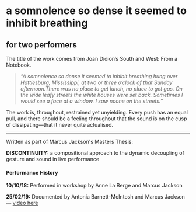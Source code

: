 # a somnolence so dense it seemed to inhibit breathing
## for two performers

The title of the work comes from Joan Didion’s South and West: From a Notebook.

> _“A somnolence so dense it seemed to inhibit breathing hung over Hattiesburg, Mississippi, at two or three o’clock of that Sunday afternoon.There was no place to get lunch, no place to get gas. On the wide leafy streets the white houses were set back. Sometimes I would see a face at a window. I saw noone on the streets.”_

The work is, throughout, restrained yet unyielding. Every push has an equal pull, and there should be a feeling throughout that the sound is on the cusp of dissipating––that it never quite actualised.

---

Written as part of Marcus Jackson's Masters Thesis:

__DISCONTINUITY:__ a compositional approach to the dynamic decoupling of gesture and sound in live performance

#### Performance History

__10/10/18:__ Performed in workshop by Anne La Berge and Marcus Jackson

__25/02/19:__ Documented by Antonia Barnett-McIntosh and Marcus Jackson — [video here](https://www.youtube.com/watch?v=PfdjUclgeM4) 

